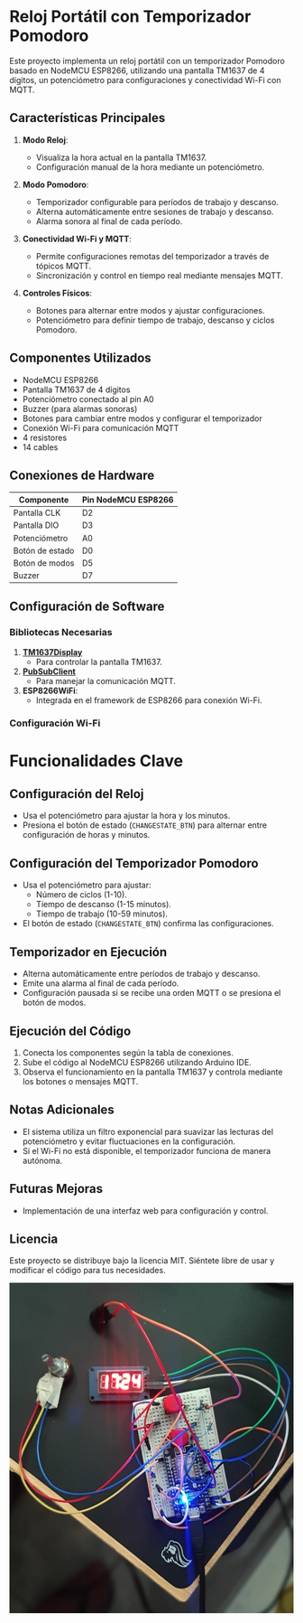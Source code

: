 # Reloj Portátil con Temporizador Pomodoro

Este proyecto implementa un reloj portátil con un temporizador Pomodoro basado en NodeMCU ESP8266, utilizando una pantalla TM1637 de 4 dígitos, un potenciómetro para configuraciones y conectividad Wi-Fi con MQTT. 

## Características Principales

1. **Modo Reloj**: 
   - Visualiza la hora actual en la pantalla TM1637.
   - Configuración manual de la hora mediante un potenciómetro.

2. **Modo Pomodoro**:
   - Temporizador configurable para períodos de trabajo y descanso.
   - Alterna automáticamente entre sesiones de trabajo y descanso.
   - Alarma sonora al final de cada período.

3. **Conectividad Wi-Fi y MQTT**:
   - Permite configuraciones remotas del temporizador a través de tópicos MQTT.
   - Sincronización y control en tiempo real mediante mensajes MQTT.

4. **Controles Físicos**:
   - Botones para alternar entre modos y ajustar configuraciones.
   - Potenciómetro para definir tiempo de trabajo, descanso y ciclos Pomodoro.

## Componentes Utilizados

- NodeMCU ESP8266
- Pantalla TM1637 de 4 dígitos
- Potenciómetro conectado al pin A0
- Buzzer (para alarmas sonoras)
- Botones para cambiar entre modos y configurar el temporizador
- Conexión Wi-Fi para comunicación MQTT
- 4 resistores
- 14 cables

## Conexiones de Hardware

| Componente          | Pin NodeMCU ESP8266 |
|---------------------|---------------------|
| Pantalla CLK        | D2                 |
| Pantalla DIO        | D3                 |
| Potenciómetro       | A0                 |
| Botón de estado     | D0                 |
| Botón de modos      | D5                 |
| Buzzer              | D7                 |

## Configuración de Software

### Bibliotecas Necesarias

1. **[TM1637Display](https://github.com/avishorp/TM1637)**
   - Para controlar la pantalla TM1637.
2. **[PubSubClient](https://github.com/knolleary/pubsubclient)**
   - Para manejar la comunicación MQTT.
3. **ESP8266WiFi**:
   - Integrada en el framework de ESP8266 para conexión Wi-Fi.

### Configuración Wi-Fi

# Funcionalidades Clave

## Configuración del Reloj
- Usa el potenciómetro para ajustar la hora y los minutos.
- Presiona el botón de estado (`CHANGESTATE_BTN`) para alternar entre configuración de horas y minutos.

## Configuración del Temporizador Pomodoro
- Usa el potenciómetro para ajustar:
  - Número de ciclos (1-10).
  - Tiempo de descanso (1-15 minutos).
  - Tiempo de trabajo (10-59 minutos).
- El botón de estado (`CHANGESTATE_BTN`) confirma las configuraciones.

## Temporizador en Ejecución
- Alterna automáticamente entre períodos de trabajo y descanso.
- Emite una alarma al final de cada período.
- Configuración pausada si se recibe una orden MQTT o se presiona el botón de modos.

## Ejecución del Código
1. Conecta los componentes según la tabla de conexiones.
2. Sube el código al NodeMCU ESP8266 utilizando Arduino IDE.
3. Observa el funcionamiento en la pantalla TM1637 y controla mediante los botones o mensajes MQTT.

## Notas Adicionales
- El sistema utiliza un filtro exponencial para suavizar las lecturas del potenciómetro y evitar fluctuaciones en la configuración.
- Si el Wi-Fi no está disponible, el temporizador funciona de manera autónoma.

## Futuras Mejoras
- Implementación de una interfaz web para configuración y control.

## Licencia
Este proyecto se distribuye bajo la licencia MIT. Siéntete libre de usar y modificar el código para tus necesidades.

![Mi imagen](ProductoFinal.png "Producto Final...")


